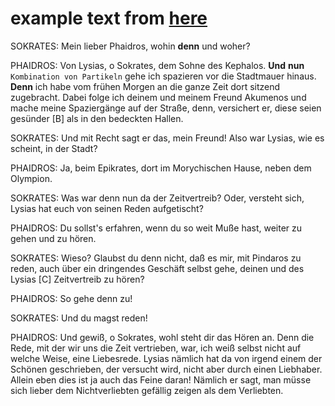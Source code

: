 # example text from [here](http://www.opera-platonis.de/Didot3/Phaidros227.htm)

SOKRATES: Mein lieber Phaidros, wohin **denn** und woher?

PHAIDROS: Von Lysias, o Sokrates, dem Sohne des Kephalos. **Und** **nun** `Kombination von Partikeln` gehe ich spazieren vor die Stadtmauer hinaus. **Denn** ich habe vom frühen Morgen an die ganze Zeit dort sitzend zugebracht. Dabei folge ich deinem und meinem Freund Akumenos und mache meine Spaziergänge auf der Straße, denn, versichert er, diese seien gesünder [B] als in den bedeckten Hallen.

SOKRATES: Und mit Recht sagt er das, mein Freund! Also war Lysias, wie es scheint, in der Stadt?

PHAIDROS: Ja, beim Epikrates, dort im Morychischen Hause, neben dem Olympion.

SOKRATES: Was war denn nun da der Zeitvertreib? Oder, versteht sich, Lysias hat euch von seinen Reden aufgetischt?

PHAIDROS: Du sollst's erfahren, wenn du so weit Muße hast, weiter zu gehen und zu hören.

SOKRATES: Wieso? Glaubst du denn nicht, daß es mir, mit Pindaros zu reden, auch über ein dringendes Geschäft selbst gehe, deinen und des Lysias [C] Zeitvertreib zu hören?

PHAIDROS: So gehe denn zu!

SOKRATES: Und du magst reden!

PHAIDROS: Und gewiß, o Sokrates, wohl steht dir das Hören an. Denn die Rede, mit der wir uns die Zeit vertrieben, war, ich weiß selbst nicht auf welche Weise, eine Liebesrede. Lysias nämlich hat da von irgend einem der Schönen geschrieben, der versucht wird, nicht aber durch einen Liebhaber. Allein eben dies ist ja auch das Feine daran! Nämlich er sagt, man müsse sich lieber dem Nichtverliebten gefällig zeigen als dem Verliebten.